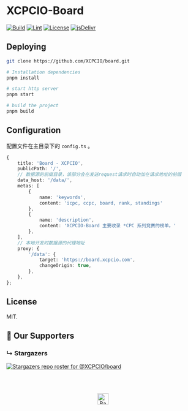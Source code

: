 # XCPCIO-Board

[![Build](https://github.com/XCPCIO/board/actions/workflows/build.yml/badge.svg)](https://github.com/XCPCIO/board/actions/workflows/build.yml)
[![Lint](https://github.com/XCPCIO/board/actions/workflows/lint.yml/badge.svg)](https://github.com/XCPCIO/board/actions/workflows/lint.yml)
[![License][license-image-mit]](https://mit-license.org/)
[![jsDelivr](https://data.jsdelivr.com/v1/package/gh/XCPCIO/XCPCIO-Board-Deploy/badge)](https://www.jsdelivr.com/package/gh/XCPCIO/XCPCIO-Board-Deploy)

## Deploying

```bash
git clone https://github.com/XCPCIO/board.git

# Installation dependencies
pnpm install

# start http server
pnpm start

# build the project
pnpm build
```

## Configuration

配置文件在主目录下的 `config.ts` 。

```typescript
{
    title: 'Board - XCPCIO',
    publicPath: '/',
    // 数据源的前缀目录，该部分会在发送request请求时自动加在请求地址的前缀
    data_host: '/data/',
    metas: [
        {
            name: 'keywords',
            content: 'icpc, ccpc, board, rank, standings'
        },
        {
            name: 'description',
            content: 'XCPCIO-Board 主要收录 *CPC 系列竞赛的榜单。'
        },
    ],
    // 本地开发时数据源的代理地址
    proxy: {
        '/data': {
            target: 'https://board.xcpcio.com',
            changeOrigin: true,
        },
    },
};
```

## License

MIT.

[license-image-mit]: https://img.shields.io/badge/license-MIT-blue.svg?labelColor=333333

## :clap:  Our Supporters

### &#8627; Stargazers
[![Stargazers repo roster for @XCPCIO/board](https://reporoster.com/stars/XCPCIO/board)](https://github.com/XCPCIO/board/stargazers)

<br/>
<br/>
<p align="center"><a href="https://github.com/XCPCIO/board#"><img src="http://randojs.com/images/backToTopButton.png" alt="Back to top" height="29"/></a></p>
